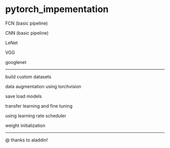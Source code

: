 # pytorch_impementation

FCN (basic pipeline)

CNN (basic pipeline)

LeNet

VGG

googlenet

-------------------------------
build custom datasets

data augmentation using torchvision

save load models

transfer learning and fine tuning

using learning rate scheduler

weight initialization

-------------------------------
@ thanks to aladdin!
